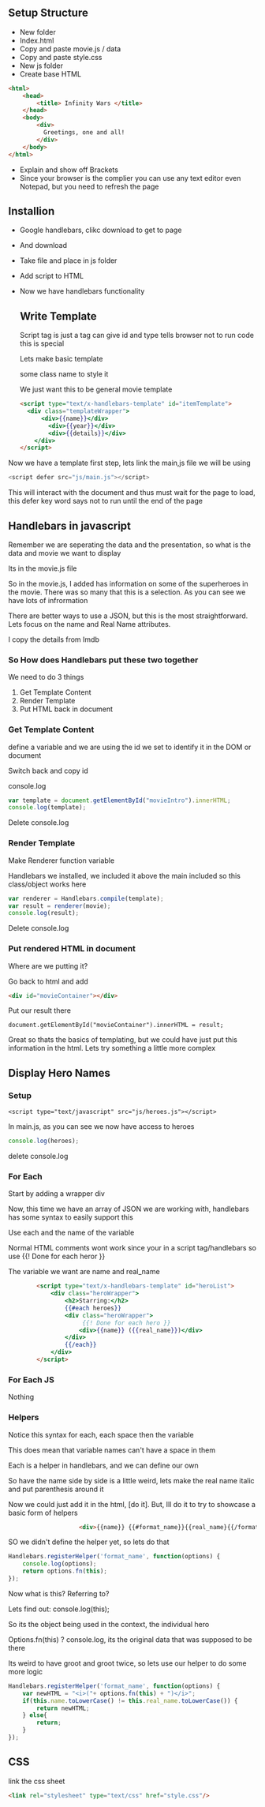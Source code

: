 ## Setup Structure

- New folder
- Index.html
- Copy and paste movie.js / data
- Copy and paste style.css
- New js folder
- Create base HTML

```html
<html>
    <head>
        <title> Infinity Wars </title>
    </head>
    <body>
        <div>
          Greetings, one and all!
        </div>
    </body>
</html>
```

- Explain and show off Brackets
- Since your browser is the complier you can use any text editor even Notepad, but you need to refresh the page

## Installion

- Google handlebars, clikc download to get to page

- And download 

- Take file and place in js folder

- Add script to HTML

- Now we have handlebars functionality

  ##  Write Template

  Script tag is just a tag can give id and type tells browser not to run code this is special

  Lets make basic template 

  some class name to style it 

  We just want this to be general movie template

  ```html
  <script type="text/x-handlebars-template" id="itemTemplate"> 
  	<div class="templateWrapper">
  		<div>{{name}}</div>
          <div>{{year}}</div>
          <div>{{details}}</div>
      </div>
  </script>
  ```

Now we have a template first step, lets link the main,js file we will be using

```js
<script defer src="js/main.js"></script>
```

This will interact with the document and thus must wait for the page to load, this defer key word says not to run until the end of the page

## Handlebars in javascript

Remember we are seperating the data and the presentation, so what is the data and movie we want to display

Its in the movie.js file

So in the movie.js, I added has information on some of the superheroes in the movie. There was so many that this is a selection. As you can see we have lots of infrormation 

There are better ways to use a JSON, but this is the most straightforward. Lets focus on the name and Real Name attributes. 

I copy the details from Imdb

### So How does Handlebars put these two together

We need to do 3 things

1. Get Template Content
2. Render Template
3. Put HTML back in document

### Get Template Content

define a variable and we are using the id we set to identify it in the DOM or document

Switch back and copy id 

console.log

```js
var template = document.getElementById("movieIntro").innerHTML;
console.log(template);
```

Delete console.log

### Render Template

Make Renderer function variable

Handlebars we installed, we included it above the main included so this class/object works here

```js
var renderer = Handlebars.compile(template);
var result = renderer(movie);
console.log(result);
```

Delete console.log

### Put rendered HTML in document

Where are we putting it?

Go back to html and add 

```html
<div id="movieContainer"></div>
```

Put our result there

```Js
document.getElementById("movieContainer").innerHTML = result;
```

Great so thats the basics of templating, but we could have just put this information in the html. Lets try something a little more complex

## Display Hero Names

### Setup

```ht
<script type="text/javascript" src="js/heroes.js"></script>
```

In main.js, as you can see we now have access to heroes

```js
console.log(heroes);
```

delete console.log

### For Each

Start by adding a wrapper div

Now, this time we have an array of JSON we are working with, handlebars has some syntax to easily support this

Use each and the name of the variable

Normal HTML comments wont work since your in a script tag/handlebars so  use {{! Done for each heror }}

The variable we want are name and real_name

```html
        <script type="text/x-handlebars-template" id="heroList">
            <div class="heroWrapper">
                <h2>Starring:</h2>
                {{#each heroes}}
                <div class="heroWrapper">
                     {{! Done for each hero }}
                    <div>{{name}} ({{real_name}})</div>
                </div>
                {{/each}}
            </div>
        </script>
```

### For Each JS

Nothing

### Helpers

Notice this syntax for each, each space then the variable 

This does mean that variable names can't have a space in them

Each is a helper in handlebars, and we can define our own 

So have the name side by side is a little weird, lets make the real name italic and put parenthesis around it

Now we could just add it in the html, [do it]. But, Ill do it to try to showcase a basic form of helpers

```html
                    <div>{{name}} {{#format_name}}{{real_name}{{/format_name}}</div>
```

SO we didn't define the helper yet, so lets do that

```js
Handlebars.registerHelper('format_name', function(options) {
    console.log(options);
    return options.fn(this);
});
```

Now what is this? Referring to?

Lets find out: console.log(this);

So its the object being used in the context, the individual hero

Options.fn(this) ? console.log, its the original data that was supposed to be there

Its weird to have groot and groot twice, so lets use our helper to do some more logic

```js
Handlebars.registerHelper('format_name', function(options) {
    var newHTML = "<i>("+ options.fn(this) + ")</i>";
    if(this.name.toLowerCase() != this.real_name.toLowerCase()) {
        return newHTML;
    } else{
        return;
    }
});
```



## CSS

link the css sheet

```html
<link rel="stylesheet" type="text/css" href="style.css"/>
```

